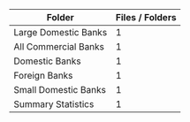 | Folder               |   Files / Folders |
|----------------------|-------------------|
| Large Domestic Banks |                 1 |
| All Commercial Banks |                 1 |
| Domestic Banks       |                 1 |
| Foreign Banks        |                 1 |
| Small Domestic Banks |                 1 |
| Summary Statistics   |                 1 |